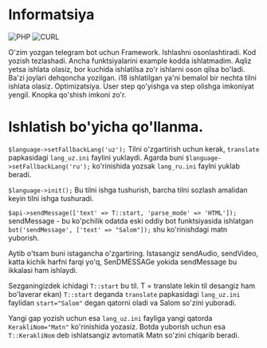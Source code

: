 # Informatsiya

![PHP](https://img.shields.io/badge/php-%3E%3D7.0-8892bf.svg)
![CURL](https://img.shields.io/badge/cURL-required-green.svg)

O'zim yozgan telegram bot uchun Framework. Ishlashni osonlashtiradi. Kod yozish tezlashadi. Ancha funktsiyalarini example kodda ishlatmadim. Aqliz yetsa ishlata olasiz, bor kuchida ishlatilsa zo'r ishlarni oson qilsa bo'ladi. Ba'zi joylari dehqoncha yozilgan.  i18 ishlatilgan ya'ni bemalol bir nechta tilni ishlata olasiz. Optimizatsiya. User step qo'yishga va step olishga imkoniyat yengil. Knopka qo'shish imkoni zo'r.


# Ishlatish bo'yicha qo'llanma.

```$language->setFallbackLang('uz');```
Tilni o'zgartirish uchun kerak, ```translate``` papkasidagi ```lang_uz.ini``` faylini yuklaydi.
Agarda buni ```$language->setFallbackLang('ru');``` ko'rinishida yozsak ```lang_ru.ini``` faylni yuklab beradi.

```$language->init();``` Bu tilni ishga tushurish, barcha tilni sozlash amalidan keyin tilni ishga tushuradi.

```$api->sendMessage(['text' => T::start, 'parse_mode' => 'HTML']);```
sendMessage - bu ko'pchilik odatda eski oddiy bot funktsiyasida ishlatgan ```bot('sendMessage', ['text' => "Salom"]);``` shu ko'rinishdagi matn yuborish.

Aytib o'tsam buni istagancha o'zgartiring. Istasangiz sendAudio, sendVideo, katta kichik harfni farqi yo'q, SenDMESSAGe yokida sendMessage bu ikkalasi ham ishlaydi.


Sezganingizdek ichidagi ```T::start``` bu til. T = translate lekin til desangiz ham bo'laverar ekan)
```T::start``` deganda ```translate``` papkasidagi ```lang_uz.ini``` faylidan ```start="Salom"``` degan qatorni oladi va Salom so'zini yuboradi.


Yangi gap yozish uchun esa ```lang_uz.ini``` fayliga yangi qatorda ```KerakliNom="Matn"``` ko'rinishida yozasiz. Botda yuborish uchun esa ```T::KerakliNom``` deb ishlatsangiz avtomatik Matn so'zini chiqarib beradi.

